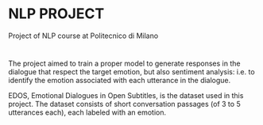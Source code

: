 # NLP PROJECT

Project of NLP course at Politecnico di Milano
#

The project aimed to train a proper model to generate responses in the dialogue that respect the target emotion, but also sentiment analysis: i.e.
to identify the emotion associated with each utterance in the dialogue. 

EDOS, Emotional Dialogues in Open Subtitles, is the dataset used in this project.  The dataset consists of short conversation passages (of 3 to 5 utterances each), 
each labeled with an emotion.

